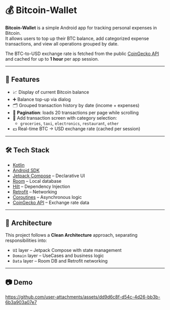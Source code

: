 # 💰 Bitcoin-Wallet

**Bitcoin-Wallet** is a simple Android app for tracking personal expenses in Bitcoin.  
It allows users to top up their BTC balance, add categorized expense transactions, and view all operations grouped by date.

The BTC-to-USD exchange rate is fetched from the public [CoinGecko API](https://api.coingecko.com/api/v3) and cached for up to **1 hour** per app session.

---

## 🚀 Features

- 📈 Display of current Bitcoin balance
- ➕ Balance top-up via dialog
- 🗂️ Grouped transaction history by date (income + expenses)
- 🔁 **Pagination**: loads 20 transactions per page while scrolling
- 💸 Add transaction screen with category selection:
  - `groceries`, `taxi`, `electronics`, `restaurant`, `other`
- 💵 Real-time BTC → USD exchange rate (cached per session)

---

## 🛠 Tech Stack

- [Kotlin](https://kotlinlang.org/)
- [Android SDK](https://developer.android.com/)
- [Jetpack Compose](https://developer.android.com/jetpack/compose) – Declarative UI
- [Room](https://developer.android.com/training/data-storage/room) – Local database
- [Hilt](https://dagger.dev/hilt/) – Dependency Injection
- [Retrofit](https://square.github.io/retrofit/) – Networking
- [Coroutines](https://kotlinlang.org/docs/coroutines-overview.html) – Asynchronous logic
- [CoinGecko API](https://api.coingecko.com/api/v3) – Exchange rate data

---

## 🧱 Architecture

This project follows a **Clean Architecture** approach, separating responsibilities into:

- `UI` layer – Jetpack Compose with state management
- `Domain` layer – UseCases and business logic
- `Data` layer – Room DB and Retrofit networking

---

## 📷 Demo

https://github.com/user-attachments/assets/dd9d6c8f-d54c-4d26-bb3b-6b3a903a07e7



